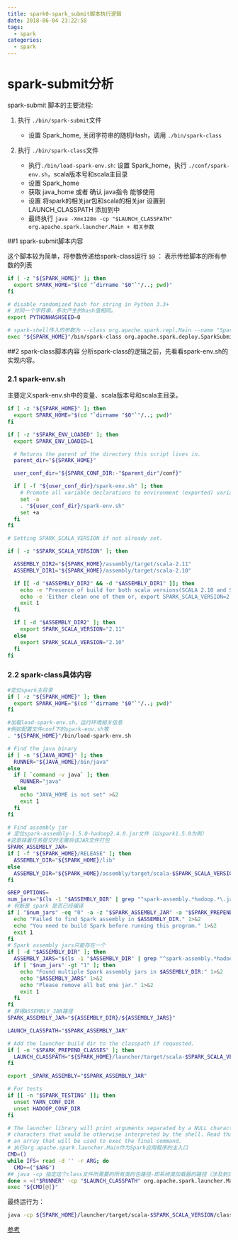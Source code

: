 ```yaml
---
title: spark0-spark_submit脚本执行逻辑
date: 2018-06-04 23:22:58
tags: 
  - spark
categories:
  - spark
---
```


# spark-submit分析

spark-submit 脚本的主要流程:

1. 执行 `./bin/spark-submit`文件
    - 设置 Spark_home, 关闭字符串的随机Hash，调用 `./bin/spark-class`

2. 执行 `./bin/spark-class`文件
    - 执行`./bin/load-spark-env.sh`: 设置 Spark_home，执行 `./conf/spark-env.sh`，scala版本号和scala主目录
    - 设置 Spark_home
    - 获取 java_home 或者 确认 java指令 能够使用
    - 设置 将spark的相关jar包和scala的相关jar 设置到 LAUNCH_CLASSPATH 添加到中
    - 最终执行 `java -Xmx128m -cp "$LAUNCH_CLASSPATH" org.apache.spark.launcher.Main + 相关参数`
    
##1 spark-submit脚本内容

这个脚本较为简单，将参数传递给spark-class运行
`$@` ： 表示传给脚本的所有参数的列表

```bash
if [ -z "${SPARK_HOME}" ]; then
  export SPARK_HOME="$(cd "`dirname "$0"`"/..; pwd)"
fi

# disable randomized hash for string in Python 3.3+
# 对同一个字符串，多次产生的hash值相同。
export PYTHONHASHSEED=0

# spark-shell传入的参数为 --class org.apache.spark.repl.Main --name "Spark shell" "$@"
exec "${SPARK_HOME}"/bin/spark-class org.apache.spark.deploy.SparkSubmit "$@"

```

##2 spark-class脚本内容
分析spark-class的逻辑之前，先看看spark-env.sh的实现内容。

### 2.1 spark-env.sh

主要定义spark-env.sh中的变量、scala版本号和scala主目录。

```bash
if [ -z "${SPARK_HOME}" ]; then
  export SPARK_HOME="$(cd "`dirname "$0"`"/..; pwd)"
fi

if [ -z "$SPARK_ENV_LOADED" ]; then
  export SPARK_ENV_LOADED=1

  # Returns the parent of the directory this script lives in.
  parent_dir="${SPARK_HOME}"

  user_conf_dir="${SPARK_CONF_DIR:-"$parent_dir"/conf}"

  if [ -f "${user_conf_dir}/spark-env.sh" ]; then
    # Promote all variable declarations to environment (exported) variables
    set -a
    . "${user_conf_dir}/spark-env.sh"
    set +a
  fi
fi

# Setting SPARK_SCALA_VERSION if not already set.

if [ -z "$SPARK_SCALA_VERSION" ]; then

  ASSEMBLY_DIR2="${SPARK_HOME}/assembly/target/scala-2.11"
  ASSEMBLY_DIR1="${SPARK_HOME}/assembly/target/scala-2.10"

  if [[ -d "$ASSEMBLY_DIR2" && -d "$ASSEMBLY_DIR1" ]]; then
    echo -e "Presence of build for both scala versions(SCALA 2.10 and SCALA 2.11) detected." 1>&2
    echo -e 'Either clean one of them or, export SPARK_SCALA_VERSION=2.11 in spark-env.sh.' 1>&2
    exit 1
  fi

  if [ -d "$ASSEMBLY_DIR2" ]; then
    export SPARK_SCALA_VERSION="2.11"
  else
    export SPARK_SCALA_VERSION="2.10"
  fi
fi
```

### 2.2 spark-class具体内容

```bash
#定位spark主目录
if [ -z "${SPARK_HOME}" ]; then
  export SPARK_HOME="$(cd "`dirname "$0"`"/..; pwd)"
fi

#加载load-spark-env.sh，运行环境相关信息
#例如配置文件conf下的spark-env.sh等
. "${SPARK_HOME}"/bin/load-spark-env.sh

# Find the java binary
if [ -n "${JAVA_HOME}" ]; then
  RUNNER="${JAVA_HOME}/bin/java"
else
  if [ `command -v java` ]; then
    RUNNER="java"
  else
    echo "JAVA_HOME is not set" >&2
    exit 1
  fi
fi

# Find assembly jar
# 定位spark-assembly-1.5.0-hadoop2.4.0.jar文件（以spark1.5.0为例）
#这意味着任务提交时无需将该JAR文件打包
SPARK_ASSEMBLY_JAR=
if [ -f "${SPARK_HOME}/RELEASE" ]; then
  ASSEMBLY_DIR="${SPARK_HOME}/lib"
else
  ASSEMBLY_DIR="${SPARK_HOME}/assembly/target/scala-$SPARK_SCALA_VERSION"
fi

GREP_OPTIONS=
num_jars="$(ls -1 "$ASSEMBLY_DIR" | grep "^spark-assembly.*hadoop.*\.jar$" | wc -l)"
# 判断是 spark 是否已经编译
if [ "$num_jars" -eq "0" -a -z "$SPARK_ASSEMBLY_JAR" -a "$SPARK_PREPEND_CLASSES" != "1" ]; then
  echo "Failed to find Spark assembly in $ASSEMBLY_DIR." 1>&2
  echo "You need to build Spark before running this program." 1>&2
  exit 1
fi
# Spark assembly jars只能存在一个
if [ -d "$ASSEMBLY_DIR" ]; then
  ASSEMBLY_JARS="$(ls -1 "$ASSEMBLY_DIR" | grep "^spark-assembly.*hadoop.*\.jar$" || true)"
  if [ "$num_jars" -gt "1" ]; then
    echo "Found multiple Spark assembly jars in $ASSEMBLY_DIR:" 1>&2
    echo "$ASSEMBLY_JARS" 1>&2
    echo "Please remove all but one jar." 1>&2
    exit 1
  fi
fi
# 获得ASSEMBLY_JAR路径
SPARK_ASSEMBLY_JAR="${ASSEMBLY_DIR}/${ASSEMBLY_JARS}"

LAUNCH_CLASSPATH="$SPARK_ASSEMBLY_JAR"

# Add the launcher build dir to the classpath if requested.
if [ -n "$SPARK_PREPEND_CLASSES" ]; then
  LAUNCH_CLASSPATH="${SPARK_HOME}/launcher/target/scala-$SPARK_SCALA_VERSION/classes:$LAUNCH_CLASSPATH"
fi

export _SPARK_ASSEMBLY="$SPARK_ASSEMBLY_JAR"

# For tests
if [[ -n "$SPARK_TESTING" ]]; then
  unset YARN_CONF_DIR
  unset HADOOP_CONF_DIR
fi

# The launcher library will print arguments separated by a NULL character, to allow arguments with
# characters that would be otherwise interpreted by the shell. Read that in a while loop, populating
# an array that will be used to exec the final command.
# 执行org.apache.spark.launcher.Main作为Spark应用程序的主入口
CMD=()
while IFS= read -d '' -r ARG; do
  CMD+=("$ARG")
## java -cp 指定这个class文件所需要的所有类的包路径-即系统类加载器的路径（涉及到类加载机制）
done < <("$RUNNER" -cp "$LAUNCH_CLASSPATH" org.apache.spark.launcher.Main "$@")
exec "${CMD[@]}"
```
最终运行为：

```bash
java -cp ${SPARK_HOME}/launcher/target/scala-$SPARK_SCALA_VERSION/classes:$LAUNCH_CLASSPATH" org.apache.spark.launcher.Main org.apache.spark.deploy.SparkSubmit --class org.apache.spark.repl.Main --name "Spark shell" "$@"
```
[参考](http://blog.csdn.net/lovehuangjiaju/article/details/49123975)


